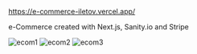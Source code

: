 https://e-commerce-iletov.vercel.app/

e-Commerce created with Next.js, Sanity.io and Stripe

![ecom1](https://user-images.githubusercontent.com/116070585/235790930-4850f709-3713-4793-84b2-c722ed27b3d5.jpg)
![ecom2](https://user-images.githubusercontent.com/116070585/235790935-ca272f6a-8d9a-4f62-93e9-225745279397.jpg)
![ecom3](https://user-images.githubusercontent.com/116070585/235790938-69385eda-47ff-409b-bdbc-4c022f908166.jpg)
